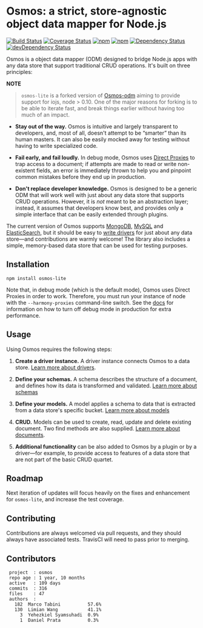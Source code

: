 # Osmos: a strict, store-agnostic object data mapper for Node.js

[![Build Status](https://travis-ci.org/limianwang/osmos-lite.svg?branch=master)](https://travis-ci.org/limianwang/osmos-lite)
[![Coverage Status](https://coveralls.io/repos/limianwang/osmos-lite/badge.svg?branch=master)](https://coveralls.io/r/limianwang/osmos-lite?branch=master)
[![npm](https://img.shields.io/npm/v/osmos-lite.svg?style=flat-square)](https://www.npmjs.com/package/osmos-lite)
[![npm](https://img.shields.io/npm/dm/osmos-lite.svg?style=flat-square)](https://www.npmjs.com/package/osmos-lite)
[![Dependency Status](https://david-dm.org/limianwang/osmos-lite.svg?style=flat-square)](https://david-dm.org/limianwang/osmos-lite)
[![devDependency Status](https://david-dm.org/limianwang/osmos-lite/dev-status.svg?style=flat-square)](https://david-dm.org/limianwang/osmos-lite#info=devDependencies)

Osmos is a object data mapper (ODM) designed to bridge Node.js apps with any data store that support traditional CRUD operations. It's built on three principles:

**NOTE**

> `osmos-lite` is a forked version of [Osmos-odm](https://github.com/telemetryapp/osmos) aiming to provide support for iojs, node > 0.10. One of the major reasons for forking is to be able to iterate fast, and break things earlier without having too much of an impact.

- **Stay out of the way.** Osmos is intuitive and largely transparent to developers, and, most of all, doesn't attempt to be “smarter” than its human masters. It can also be easily mocked away for testing without having to write specialized code.

- **Fail early, and fail loudly.** In debug mode, Osmos uses [Direct Proxies](http://wiki.ecmascript.org/doku.php?id=harmony:direct_proxies) to trap access to a document; if attempts are made to read or write non-existent fields, an error is immediately thrown to help you and pinpoint common mistakes before they end up in production.

- **Don't replace developer knowledge.** Osmos is designed to be a generic ODM that will work well with just about any data store that supports CRUD operations. However, it is _not_ meant to be an abstraction layer; instead, it assumes that developers know best, and provides only a simple interface that can be easily extended through plugins.

The current version of Osmos supports [MongoDB](http://www.mongodb.org), [MySQL](http://mysql.org) and [ElasticSearch](http://www.elasticsearch.org), but it should be easy to [write drivers](docs/drivers/index.md) for just about any data store—and contributions are warmly welcome! The library also includes a simple, memory-based data store that can be used for testing purposes.

## Installation

```
npm install osmos-lite
```

Note that, in debug mode (which is the default mode), Osmos uses Direct Proxies in order to work. Therefore, you must run your instance of node with the `--harmony-proxies` command-line switch. See the [docs](docs/document.md) for information on how to turn off debug mode in production for extra performance.

## Usage

Using Osmos requires the following steps:

1. **Create a driver instance.** A driver instance connects Osmos to a data store. [Learn more about drivers](docs/drivers/index.md).

1. **Define your schemas.** A schema describes the structure of a document, and defines how its data is transformed and validated. [Learn more about schemas](docs/schema.md)

1. **Define your models.** A model applies a schema to data that is extracted from a data store's specific bucket. [Learn more about models](docs/model.md)

1. **CRUD.** Models can be used to create, read, update and delete existing document. Two find methods are also supplied. [Learn more about documents](docs/document.md).

1. **Additional functionality** can be also added to Osmos by a plugin or by a driver—for example, to provide access to features of a data store that are not part of the basic CRUD quartet.

## Roadmap

Next iteration of updates will focus heavily on the fixes and enhancement for `osmos-lite`, and increase the test coverage.

## Contributing

Contributions are always welcomed via pull requests, and they should always have associated tests. TravisCI will need to pass prior to merging. 

## Contributors

```
 project  : osmos
 repo age : 1 year, 10 months
 active   : 109 days
 commits  : 316
 files    : 47
 authors  :
   182	Marco Tabini          57.6%
   130	Limian Wang           41.1%
     3	Yehezkiel Syamsuhadi  0.9%
     1	Daniel Prata          0.3%
```
